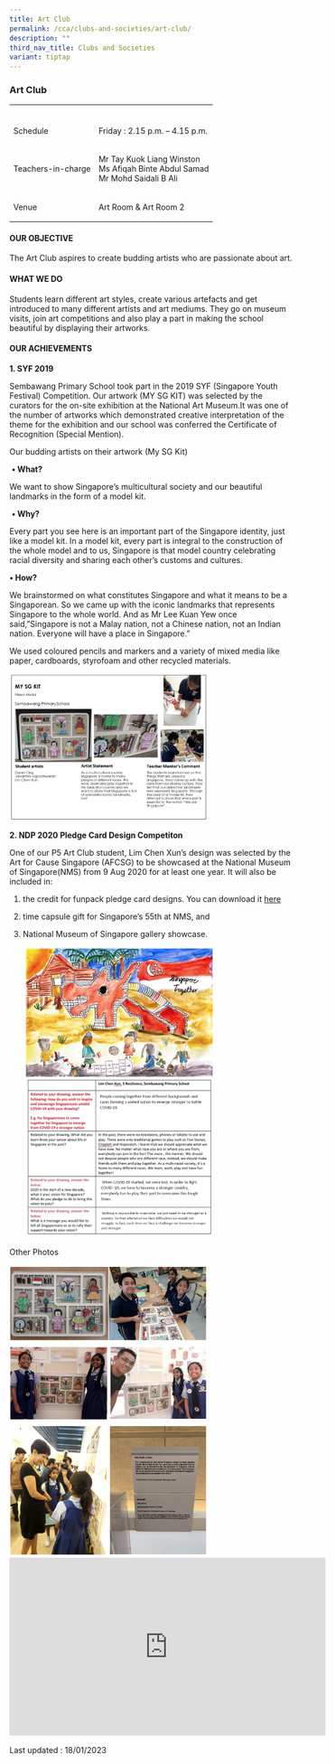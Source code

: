```yaml
---
title: Art Club
permalink: /cca/clubs-and-societies/art-club/
description: ""
third_nav_title: Clubs and Societies
variant: tiptap
---
```

<h3>Art Club</h3><table><tbody><tr><th rowspan="1" colspan="1"><p></p></th><th rowspan="1" colspan="1"><p></p></th></tr><tr><td rowspan="1" colspan="1"><p>Schedule</p></td><td rowspan="1" colspan="1"><p>Friday : 2.15 p.m. – 4.15 p.m.</p></td></tr><tr><td rowspan="1" colspan="1"><p>Teachers-in-charge</p></td><td rowspan="1" colspan="1"><p>Mr Tay Kuok Liang Winston <br>Ms Afiqah Binte Abdul Samad<br>Mr Mohd Saidali B Ali</p></td></tr><tr><td rowspan="1" colspan="1"><p>Venue</p></td><td rowspan="1" colspan="1"><p>Art Room &amp; Art Room 2</p></td></tr></tbody></table><h4><strong>OUR OBJECTIVE</strong></h4><p>The Art Club aspires to create budding artists who are passionate about art.</p><h4><strong>WHAT WE DO</strong></h4><p>Students learn different art styles, create various artefacts and get introduced to many different artists and art mediums. They go on museum visits, join art competitions and also play a part in making the school beautiful by displaying their artworks.</p><h4><strong>OUR ACHIEVEMENTS</strong></h4><p><strong>1. SYF 2019</strong></p><p>Sembawang Primary School took part in the 2019 SYF (Singapore Youth Festival) Competition. Our artwork (MY SG KIT) was selected by the curators for the on-site exhibition at the National Art Museum.It was one of the number of artworks which demonstrated creative interpretation of the theme for the exhibition and our school was conferred the Certificate of Recognition (Special Mention).&nbsp;</p><p>Our budding artists on their artwork (My SG Kit)</p><p>&nbsp;<strong>• What?</strong></p><p>We want to show Singapore’s multicultural society and our beautiful landmarks in the form of a model kit.</p><p>&nbsp;<strong>• Why?</strong></p><p>Every part you see here is an important part of the Singapore identity, just like a model kit. In a model kit, every part is integral to the construction of the whole model and to us, Singapore is that model country celebrating racial diversity and sharing each other’s customs and cultures.&nbsp;</p><p><strong>• How?</strong></p><p>We brainstormed on what constitutes Singapore and what it means to be a Singaporean. So we came up with the iconic landmarks that represents Singapore to the whole world. And as Mr Lee Kuan Yew once said,”Singapore is not a Malay nation, not a Chinese nation, not an Indian nation. Everyone will have a place in Singapore.”&nbsp;</p><p>We used coloured pencils and markers and a variety of mixed media like paper, cardboards, styrofoam and other recycled materials.</p><div class="isomer-image-wrapper"><img style="width:70%" height="auto" width="100%" src="/images/ccaart.png"></div><p><strong>2. NDP 2020 Pledge Card Design Competiton</strong></p><p>One of our P5 Art Club student, Lim Chen Xun’s design was selected by the Art for Cause Singapore (AFCSG) to be showcased at the National Museum of Singapore(NMS) from 9 Aug 2020 for at least one year. It will also be included in:</p><ol data-tight="true" class="tight"><li><p>the credit for funpack pledge card designs. You can download it <a href="https://sembawangpri.moe.edu.sg/qql/slot/u508/Our%20Programme/CCA/Clubs%20&amp;%20Societies/Art%20Club/NDP%20Card%20Design.pptx" rel="noopener noreferrer nofollow" target="_blank">here</a></p></li><li><p>time capsule gift for Singapore’s 55th at NMS, and</p></li><li><p>National Museum of Singapore gallery showcase.</p><div class="isomer-image-wrapper"><img style="width:70%" height="auto" width="100%" src="/images/cca12.png"></div></li></ol><p>Other Photos</p><div class="isomer-image-wrapper"><img style="width:70%" height="auto" width="100%" src="/images/cca13.png"></div><div class="iframe-wrapper"><iframe height="315" width="560" allowfullscreen="true" frameborder="0" src="https://www.youtube.com/embed/K1QGjF4bFgY"></iframe></div><p>Last updated : 18/01/2023</p>
